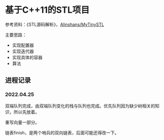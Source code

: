 # 基于C++11的STL项目
参考资料：《STL源码解析》，[Alinshans/MyTinySTL](https://github.com/Alinshans/MyTinySTL)

主要思路：

- 实现配置器
- 实现迭代器
- 实现具体的容器
- 算法
## 进程记录
### 2022.04.25
双端队列完成，由双端队列变化的栈与队列也完成。优先队列因为缺少树相关的知识，所以先放着。

重写向量一部分。

链表finish，是两个哨兵的双向链表，后面可能还得改一下。
